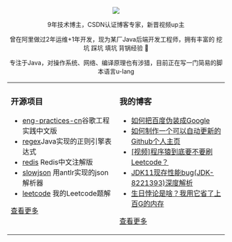   
<p align="center">
  <img src="https://github-readme-stats.vercel.app/api?username=xindoo&show_icons=true&theme=graywhite"/>
</p>

<p align="center"> 9年技术博主，CSDN认证博客专家，新晋视频up主 </p>  
<p align="center"> 曾在阿里做过2年运维+1年开发，现为某厂Java后端开发工程师，拥有丰富的 挖坑 踩坑 填坑 背锅经验 🐶   </p>  
<p align="center"> 专注于Java，对操作系统、网络、编译原理也有涉猎，目前正在写一门简易的脚本语言u-lang	 </p>  


<table align="center"><tr>
<td valign="top" width="50%">

### 开源项目  
- [eng-practices-cn](https://github.com/xindoo/eng-practices-cn)谷歌工程实践中文版	
- [regex](https://github.com/xindoo/regex)Java实现的正则引擎表达式	
- [redis](https://github.com/xindoo/redis) Redis中文注解版  
- [slowjson](https://github.com/xindoo/slowjson) 用antlr实现的json解析器  
- [leetcode](https://github.com/xindoo/leetcode) 我的Leetcode题解   
   
[查看更多](https://github.com/xindoo/)	 

	
</td>
<td valign="top" width="50%">

### 我的博客
- [如何把百度伪装成Google](https://xindoo.blog.csdn.net/article/details/107898953)
- [如何制作一个可以自动更新的Github个人主页](https://xindoo.blog.csdn.net/article/details/107897691)
- [[视频]程序猿到底要不要刷Leetcode？](https://xindoo.blog.csdn.net/article/details/107757378)
- [JDK11现存性能bug(JDK-8221393)深度解析](https://xindoo.blog.csdn.net/article/details/107291487)
- [生日悖论是啥？我用它省了上百G的内存](https://xindoo.blog.csdn.net/article/details/107120414)

[查看更多](https://xindoo.blog.csdn.net/)

</td>
</tr></table>
